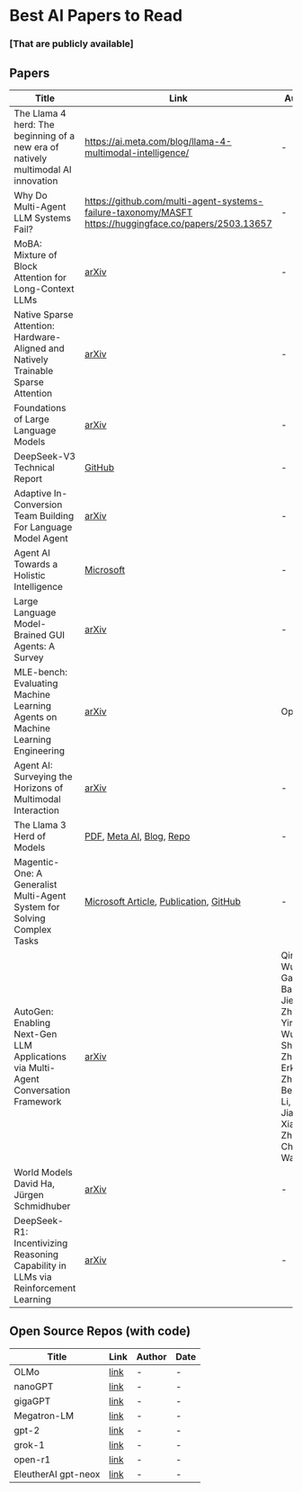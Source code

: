 # Best AI Papers to Read
### [That are publicly available]

## Papers

| Title | Link | Author | Date |
|-------|------|--------|------|
| The Llama 4 herd: The beginning of a new era of natively multimodal AI innovation | https://ai.meta.com/blog/llama-4-multimodal-intelligence/ | - | - | 
| Why Do Multi-Agent LLM Systems Fail? | https://github.com/multi-agent-systems-failure-taxonomy/MASFT <br> https://huggingface.co/papers/2503.13657 | - | - |
| MoBA: Mixture of Block Attention for Long-Context LLMs | [arXiv](https://arxiv.org/abs/2502.13189) | - | - |
| Native Sparse Attention: Hardware-Aligned and Natively Trainable Sparse Attention | [arXiv](https://arxiv.org/abs/2502.11089) | - | - |
| Foundations of Large Language Models | [arXiv](https://arxiv.org/abs/2501.09223) | - | - |
| DeepSeek-V3 Technical Report | [GitHub](https://github.com/deepseek-ai/DeepSeek-V3/blob/main/DeepSeek_V3.pdf) | - | - |
| Adaptive In-Conversion Team Building For Language Model Agent | [arXiv](https://arxiv.org/pdf/2405.19425) | - | - |
| Agent AI Towards a Holistic Intelligence | [Microsoft](https://www.microsoft.com/en-us/research/uploads/prod/2024/02/AgentAI_p.pdf?utm_source=chatgpt.com) | - | - |
| Large Language Model-Brained GUI Agents: A Survey | [arXiv](https://arxiv.org/pdf/2411.18279) | - | - |
| MLE-bench: Evaluating Machine Learning Agents on Machine Learning Engineering | [arXiv](https://arxiv.org/abs/2410.07095) | OpenAI | 24 Oct 2024 |
| Agent AI: Surveying the Horizons of Multimodal Interaction | [arXiv](https://arxiv.org/abs/2401.03568) | - | - |
| The Llama 3 Herd of Models | [PDF](https://scontent-sea1-1.xx.fbcdn.net/v/t39.2365-6/468347782_9231729823505907_4580471254289036098_n.pdf?_nc_cat=110&ccb=1-7&_nc_sid=3c67a6&_nc_ohc=kMEnijIEZ-gQ7kNvgGkvbgV&_nc_zt=14&_nc_ht=scontent-sea1-1.xx&_nc_gid=AArxIIwO-RKxc0VHEWEXrCy&oh=00_AYBtVpVUKJJ3gf-Ev83Js4tUNmA_eQCHifdaJapFuVCJtA&oe=67508F80), [Meta AI](https://ai.meta.com/research/publications/the-llama-3-herd-of-models/), [Blog](https://ai.meta.com/blog/meta-llama-3-1/), [Repo](./papers/The%20Llama%203%20Herd%20of%20Models/README.md) | - | - |
| Magentic-One: A Generalist Multi-Agent System for Solving Complex Tasks | [Microsoft Article](https://www.microsoft.com/en-us/research/articles/magentic-one-a-generalist-multi-agent-system-for-solving-complex-tasks/), [Publication](https://www.microsoft.com/en-us/research/publication/magentic-one-a-generalist-multi-agent-system-for-solving-complex-tasks/), [GitHub](https://github.com/microsoft/autogen/tree/main/python/packages/autogen-magentic-one) | - | - |
| AutoGen: Enabling Next-Gen LLM Applications via Multi-Agent Conversation Framework | [arXiv](https://arxiv.org/abs/2308.08155) | Qingyun Wu, Gagan Bansal, Jieyu Zhang, Yiran Wu, Shaokun Zhang, Erkang Zhu, Beibin Li, Li Jiang, Xiaoyun Zhang, Chi Wang | ArXiv 2023 |
| World Models David Ha, Jürgen Schmidhuber  | [arXiv](https://arxiv.org/abs/1803.10122?utm_source=chatgpt.com) | - | - |
| DeepSeek-R1: Incentivizing Reasoning Capability in LLMs via Reinforcement Learning  | [arXiv](https://arxiv.org/abs/2501.12948) | - | - |

## Open Source Repos (with code)

| Title | Link | Author | Date |
|-------|------|--------|------|
| OLMo | [link]([https://arxiv.org/abs/2502.13189](https://github.com/allenai/OLMo)) | - | - |
| nanoGPT | [link](https://github.com/karpathy/nanoGPT) | - | - |
| gigaGPT | [link](https://github.com/Cerebras/gigaGPT) | - | - |
| Megatron-LM | [link](https://github.com/NVIDIA/Megatron-LM) | - | - |
| gpt-2 | [link](https://github.com/openai/gpt-2/tree/master) | - | - |
| grok-1 | [link](https://github.com/xai-org/grok-1) | - | - | 
| open-r1 | [link](https://github.com/huggingface/open-r1)  | - | - | 
| EleutherAI gpt-neox | [link](https://github.com/EleutherAI/gpt-neox)  | - | - | 





